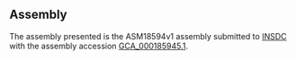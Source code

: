 

Assembly
--------

The assembly presented is the ASM18594v1 assembly submitted to
[INSDC](http://www.insdc.org) with the assembly accession
[GCA\_000185945.1](http://www.ebi.ac.uk/ena/data/view/GCA_000185945.1).
